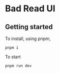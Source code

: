 # Bad Read UI

## Getting started

To install, using pnpm,

```
pnpm i
```

To start

```
pnpm run dev
```
